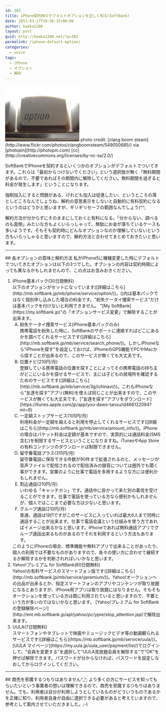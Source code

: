 ```yaml
---
id: 382
title: iPhone契約時のデフォルトオプションを正しく知る(SoftBank)
date: 2013-03-17T19:36:15+00:00
author: kwaka1208
layout: post
guid: http://kwaka1208.net/?p=382
permalink: /iphone-default-option/
categories:
  - voice
tags:
  - iPhone
  - オプション
  - 解約
---
```

<img src="/assets/images/2013/03/small_549050685.jpg" alt="option" width="240" height="180" class="alignnone size-full wp-image-384" />
photo credit: [clang boom steam](http://www.flickr.com/photos/clangboomsteam/549050685/) via [photopin](http://photopin.com) [cc](http://creativecommons.org/licenses/by-nc-sa/2.0/)

SoftBankでiPhoneを契約するといくつかのオプションがデフォルトでついてきます。これらは「最初からつけないでください」という選択肢が無く「無料期間があるので、不要であればその期間内に解除してください。無料期間を過ぎると料金が発生します」ということになります。

強制加入にすると問題がある、けれども加入は促進したい、というところの落としどころなんでしょうね、解約の意思表示をしないと自動的に有料契約になるというのはどうかと思いますが、ギリギリセーフの範囲なんでしょう(^^;

解約方法が分からずにそのままにしておくと有料になる。「分からない、調べるのも面倒」みたいな方もよくいらっしゃって、無駄にお金が落ちているケースも多いようです。そもそも契約時にどんなオプションなのか理解していないという方もいらっしゃると思いますので、解約方法と合わせてまとめておきたいと思います。
<hr>
## 各オプションの意味と解約方法
私がiPhone5に機種変更した時にデフォルトでついてきたオプションは以下の3つでした。オプションの内容は契約時期によっても異なるかもしれませんので、この点はお含みおきください。
<ol>
<li>iPhone基本パック(30日間無料)<br />
以下のオプションがセットになっています([詳細はこちら](http://mb.softbank.jp/mb/iphone/service/option/))。()内は基本パックではなく個別申し込みした場合の料金です。"紛失ケータイ捜索サービス"だけは基本パックを付けないと利用できません。

<span class="emphasis">
"[My SoftBank](https://my.softbank.jp)"の「オプションサービス変更」で解除することが出来ます。</span>

<ol type="A">
<li>紛失ケータイ捜索サービス(iPhone基本パックのみ)<br />
携帯電話を紛失した時に、SoftBankのサポートに連絡すればどこにあるかを調べてくれるサービスです([詳細はこちら](http://mb.softbank.jp/mb/service/search_phone/))。しかしiPhoneなら"iPhoneを探す"を設定しておけば、iPhoneのGPS機能でPCやMacから探すことが出来るので、このサービスが無くても大丈夫です。
</li>
<li>位置ナビ(210円/月)<br />登録している携帯電話の位置を探すことによってその携帯電話の持ち主がどこにいるかを探せるサービスで、主には子どもの居場所を確認するためのサービスです([詳細はこちら](http://mb.softbank.jp/mb/service/3g/ichinavi/))。これもiPhoneなら"友達を探す"アプリ(無料)を使えば同じことが出来ますので、このサービスが無くても大丈夫です。["友達を探す"アプリをダウンロード](https://itunes.apple.com/jp/app/you-dawo-tansu/id466122094?mt=8)
</li>
<li>一定額ストップサービス(105円/月)<br />利用料金が一定額を越えると利用を停止してくれるサービスです([詳細はこちら](http://mb.softbank.jp/mb/service/amount_info/))。iPhoneの場合はパケット料金は定額が基本ですので、実質的には通話料金(SMS含む)を制限するサービスということになりますね。iTunesやApp Storeの有料コンテンツのダウンロードは制限できません。
</li>
<li>留守番電話プラス(315円/月)<br />
留守番電話に保存できる件数が90件まで拡張されるのと、メッセージが音声ファイルで配信されるので配信済みの録音については圏外でも聞く事ができます。営業のように仕事で電話を多用するような方には便利かもしれません。
</li>
<li>割込通話(210円/月)<br />
いわゆる「キャッチホン」です。通話中に掛かって来た別の着信を受けることができます。仕事で電話を使っている方なら便利かもしれませんが、個人ではここまで必要な方は少ないと思います。</li>
<li>グループ通話(210円/月)<br />
普通、通話は1対1ですがこのサービスに入っていれば最大6人まで同時に通話することが出来ます。仕事で電話会議という仕組みを使う方であればイメージ出来るかなと思います。iPhoneであれば無料通話アプリでグループ通話出来るものがあるのでそれを利用するという方法もあります。
</li>
</ol>
このようにiPhoneの場合、標準機能や無料アプリで出来ることがあったり、個人の利用では不要なものがありますので、各々の使い方に合わせて継続するか解除するかを判断されればいいかなと思います。

</li>
<li>Yahoo!プレミアム for SoftBank(60日間無料)<br />
Yahoo!の有料サービスのスマートフォン版です([詳細はこちら](http://mb.softbank.jp/mb/service/ypremium/))。Yahoo!オークションへの出品が出来るとか、指定スマートフォンのアプリやコンテンツが取り放題になるとありますが、iPhone用アプリは取り放題にはなりません。そもそもオークションを使っている方は既に利用されていると思いますので、不要という方が多いのではないかなと思います。
<span class="emphasis">[Yahoo!プレミアム for SoftBankの登録解除ページ](http://ent.mb.softbank.jp/apl/yahoo/pc/ypre/stop_attention.jsp)で解除出来ます。</span>
</li>
<li>UULA(7日間無料)<br />
スマートフォンやタブレットで映画やミュージックビデオ等の動画観られるサービスです([詳細はこちら](https://mb.softbank.jp/mb/service/uula/))。<span class="emphasis">[UULA マイページ](https://my.uula.jp/uula_user/payment/list/)でログインして、"会員を変更する"を選択して"UULA見放題会員を解除する"で"OK"を押せば解除できます。</span>パスワードが分からなければ、パスワードを設定しなおしてからログインしてください。
</li>
</ol>
<hr>
## 商売を邪魔するつもりはありません^_^;
より多くの方にサービスを知ってもらいたいという事業者の想いは理解できるので、商売を邪魔するつもりはありません。でも、利用者は自分が利用しようとしているものがどういうものであるかを正確に知り、利用者自身が自由に選択できる必要があると考えていますので、参考として案内させていただきました。;-)